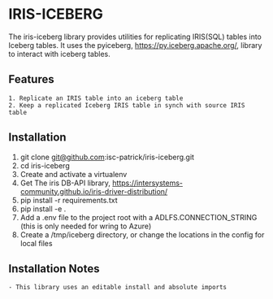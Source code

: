 # IRIS-ICEBERG
The iris-iceberg library provides utilities for replicating IRIS(SQL) tables into Iceberg tables. It uses the pyiceberg, https://py.iceberg.apache.org/, library to interact with iceberg tables.

## Features

    1. Replicate an IRIS table into an iceberg table
    2. Keep a replicated Iceberg IRIS table in synch with source IRIS table

## Installation
1. git clone git@github.com:isc-patrick/iris-iceberg.git
2. cd iris-iceberg
3. Create and activate a virtualenv
4. Get The iris DB-API library, https://intersystems-community.github.io/iris-driver-distribution/
5. pip install -r requirements.txt
6. pip install -e .
7. Add a .env file to the project root with a ADLFS.CONNECTION_STRING (this is only needed for wring to Azure)
8. Create a /tmp/iceberg directory, or change the locations in the config for local files


## Installation Notes
    - This library uses an editable install and absolute imports
